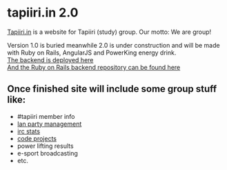 tapiiri.in 2.0
==============

[Tapiiri.in](http://tapiiri.in) is a website for Tapiiri (study) group.
Our motto: We are group!

Version 1.0 is buried meanwhile 2.0 is under construction and will be made with Ruby on Rails, AngularJS and PowerKing energy drink.  
[The backend is deployed here](murmuring-cove-6527.herokuapp.com)  
[And the Ruby on Rails backend repository can be found here](https://github.com/tapiSoft/tapiiri.in-2.0-backend)

## Once finished site will include some group stuff like:
* #tapiiri member info
* [lan party management](http://bduc.org/)
* [irc stats](http://muum.org/stats)
* [code projects](https://github.com/tapiSoft/)
* power lifting results
* e-sport broadcasting
* etc.
